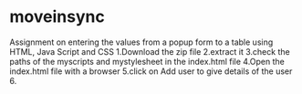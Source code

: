 # moveinsync
Assignment on entering the values from a popup form to a table using HTML, Java Script and CSS
1.Download the zip file
2.extract it
3.check the paths of the myscripts and mystylesheet in the index.html file
4.Open the index.html file with a browser
5.click on Add user to give details of the user
6.
